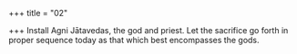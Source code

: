 +++
title = "02"

+++
Install Agni Jātavedas, the god and priest.
Let the sacrifice go forth in proper sequence today as that which best  encompasses the gods.